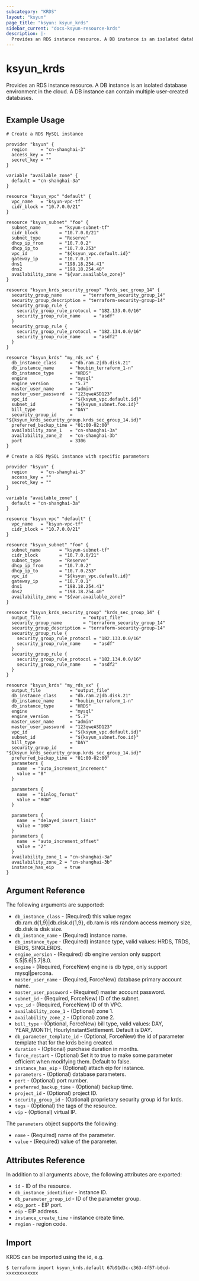 ```yaml
---
subcategory: "KRDS"
layout: "ksyun"
page_title: "ksyun: ksyun_krds"
sidebar_current: "docs-ksyun-resource-krds"
description: |-
  Provides an RDS instance resource. A DB instance is an isolated database environment in the cloud. A DB instance can contain multiple user-created databases.
---
```


# ksyun_krds

Provides an RDS instance resource. A DB instance is an isolated database environment in the cloud. A DB instance can contain multiple user-created databases.

#

## Example Usage

```hcl
# Create a RDS MySQL instance

provider "ksyun" {
  region     = "cn-shanghai-3"
  access_key = ""
  secret_key = ""
}

variable "available_zone" {
  default = "cn-shanghai-3a"
}

resource "ksyun_vpc" "default" {
  vpc_name   = "ksyun-vpc-tf"
  cidr_block = "10.7.0.0/21"
}

resource "ksyun_subnet" "foo" {
  subnet_name       = "ksyun-subnet-tf"
  cidr_block        = "10.7.0.0/21"
  subnet_type       = "Reserve"
  dhcp_ip_from      = "10.7.0.2"
  dhcp_ip_to        = "10.7.0.253"
  vpc_id            = "${ksyun_vpc.default.id}"
  gateway_ip        = "10.7.0.1"
  dns1              = "198.18.254.41"
  dns2              = "198.18.254.40"
  availability_zone = "${var.available_zone}"
}

resource "ksyun_krds_security_group" "krds_sec_group_14" {
  security_group_name        = "terraform_security_group_14"
  security_group_description = "terraform-security-group-14"
  security_group_rule {
    security_group_rule_protocol = "182.133.0.0/16"
    security_group_rule_name     = "asdf"
  }
  security_group_rule {
    security_group_rule_protocol = "182.134.0.0/16"
    security_group_rule_name     = "asdf2"
  }
}

resource "ksyun_krds" "my_rds_xx" {
  db_instance_class     = "db.ram.2|db.disk.21"
  db_instance_name      = "houbin_terraform_1-n"
  db_instance_type      = "HRDS"
  engine                = "mysql"
  engine_version        = "5.7"
  master_user_name      = "admin"
  master_user_password  = "123qweASD123"
  vpc_id                = "${ksyun_vpc.default.id}"
  subnet_id             = "${ksyun_subnet.foo.id}"
  bill_type             = "DAY"
  security_group_id     = "${ksyun_krds_security_group.krds_sec_group_14.id}"
  preferred_backup_time = "01:00-02:00"
  availability_zone_1   = "cn-shanghai-3a"
  availability_zone_2   = "cn-shanghai-3b"
  port                  = 3306
}

# Create a RDS MySQL instance with specific parameters

provider "ksyun" {
  region     = "cn-shanghai-3"
  access_key = ""
  secret_key = ""
}

variable "available_zone" {
  default = "cn-shanghai-3a"
}

resource "ksyun_vpc" "default" {
  vpc_name   = "ksyun-vpc-tf"
  cidr_block = "10.7.0.0/21"
}

resource "ksyun_subnet" "foo" {
  subnet_name       = "ksyun-subnet-tf"
  cidr_block        = "10.7.0.0/21"
  subnet_type       = "Reserve"
  dhcp_ip_from      = "10.7.0.2"
  dhcp_ip_to        = "10.7.0.253"
  vpc_id            = "${ksyun_vpc.default.id}"
  gateway_ip        = "10.7.0.1"
  dns1              = "198.18.254.41"
  dns2              = "198.18.254.40"
  availability_zone = "${var.available_zone}"
}

resource "ksyun_krds_security_group" "krds_sec_group_14" {
  output_file                = "output_file"
  security_group_name        = "terraform_security_group_14"
  security_group_description = "terraform-security-group-14"
  security_group_rule {
    security_group_rule_protocol = "182.133.0.0/16"
    security_group_rule_name     = "asdf"
  }
  security_group_rule {
    security_group_rule_protocol = "182.134.0.0/16"
    security_group_rule_name     = "asdf2"
  }
}

resource "ksyun_krds" "my_rds_xx" {
  output_file           = "output_file"
  db_instance_class     = "db.ram.2|db.disk.21"
  db_instance_name      = "houbin_terraform_1-n"
  db_instance_type      = "HRDS"
  engine                = "mysql"
  engine_version        = "5.7"
  master_user_name      = "admin"
  master_user_password  = "123qweASD123"
  vpc_id                = "${ksyun_vpc.default.id}"
  subnet_id             = "${ksyun_subnet.foo.id}"
  bill_type             = "DAY"
  security_group_id     = "${ksyun_krds_security_group.krds_sec_group_14.id}"
  preferred_backup_time = "01:00-02:00"
  parameters {
    name  = "auto_increment_increment"
    value = "8"
  }

  parameters {
    name  = "binlog_format"
    value = "ROW"
  }

  parameters {
    name  = "delayed_insert_limit"
    value = "108"
  }
  parameters {
    name  = "auto_increment_offset"
    value = "2"
  }
  availability_zone_1 = "cn-shanghai-3a"
  availability_zone_2 = "cn-shanghai-3b"
  instance_has_eip    = true
}
```

## Argument Reference

The following arguments are supported:

* `db_instance_class` - (Required) this value regex db.ram.d{1,9}|db.disk.d{1,9}, db.ram is rds random access memory size, db.disk is disk size.
* `db_instance_name` - (Required) instance name.
* `db_instance_type` - (Required) instance type, valid values: HRDS, TRDS, ERDS, SINGLERDS.
* `engine_version` - (Required) db engine version only support 5.5|5.6|5.7|8.0.
* `engine` - (Required, ForceNew) engine is db type, only support mysql|percona.
* `master_user_name` - (Required, ForceNew) database primary account name.
* `master_user_password` - (Required) master account password.
* `subnet_id` - (Required, ForceNew) ID of the subnet.
* `vpc_id` - (Required, ForceNew) ID of th VPC.
* `availability_zone_1` - (Optional) zone 1.
* `availability_zone_2` - (Optional) zone 2.
* `bill_type` - (Optional, ForceNew) bill type, valid values: DAY, YEAR_MONTH, HourlyInstantSettlement. Default is DAY.
* `db_parameter_template_id` - (Optional, ForceNew) the id of parameter template that for the krds being created.
* `duration` - (Optional) purchase duration in months.
* `force_restart` - (Optional) Set it to true to make some parameter efficient when modifying them. Default to false.
* `instance_has_eip` - (Optional) attach eip for instance.
* `parameters` - (Optional) database parameters.
* `port` - (Optional) port number.
* `preferred_backup_time` - (Optional) backup time.
* `project_id` - (Optional) project ID.
* `security_group_id` - (Optional) proprietary security group id for krds.
* `tags` - (Optional) the tags of the resource.
* `vip` - (Optional) virtual IP.

The `parameters` object supports the following:

* `name` - (Required) name of the parameter.
* `value` - (Required) value of the parameter.

## Attributes Reference

In addition to all arguments above, the following attributes are exported:

* `id` - ID of the resource.
* `db_instance_identifier` - instance ID.
* `db_parameter_group_id` - ID of the parameter group.
* `eip_port` - EIP port.
* `eip` - EIP address.
* `instance_create_time` - instance create time.
* `region` - region code.


## Import

KRDS can be imported using the id, e.g.

```
$ terraform import ksyun_krds.default 67b91d3c-c363-4f57-b0cd-xxxxxxxxxxxx
```

